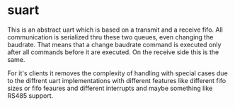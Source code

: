 # suart

This is an abstract uart which is based on a transmit and a receive fifo.
All communication is serialized thru these two queues, even changing the baudrate. That means that a change baudrate command is executed only after all commands
before it are executed. On the receive side this is the same.

For it's clients it removes the complexity of handling with special cases due to the diffrent uart implementations with different features like different fifo sizes or fifo feaures and different interrupts and maybe something like RS485 support.
